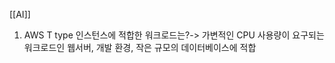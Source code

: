 
[[AI]]
1. AWS T type 인스턴스에 적합한 워크로드는?-> 가변적인 CPU 사용량이 요구되는 워크로드인 웹서버, 개발 환경, 작은 규모의 데이터베이스에 적합




